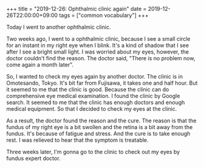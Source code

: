 +++
title =  "2019-12-26: Ophthalmic clinic again"
date = 2019-12-26T22:00:00+09:00
tags = ["common vocabulary"]
+++

Today I went to another ophthalmic clinic.

Two weeks ago, I went to a ophthalmic clinic,
because I see a small circle for an instant in my right eye when I blink.
It's a kind of shadow that I see after I see a bright small light.
I was worried about my eyes, however, the doctor couldn't find the reason.
The doctor said, "There is no problem now, come again a month later".

So, I wanted to check my eyes again by another doctor.
The clinic is in Omotesando, Tokyo.
It's bit far from Fujisawa, it takes one and half hour.
But it seemed to me that the clinic is good.
Because the clinic can do comprehensive eye medical examination. 
I found the clinic by Google search.
It seemed to me that the clinic has enough doctors and enough medical equipment.
So that I decided to check my eyes at the clinic.

As a result, the doctor found the reason and the cure.
The reason is that the fundus of my right eye is a bit swollen and
the retina is a bit away from the fundus.
It's because of fatigue and stress.
And the cure is to take enough rest.
I was relieved to hear that the symptom is treatable.

Three weeks later, I'm gonna go to the clinic to check out my eyes by fundus expert doctor.
